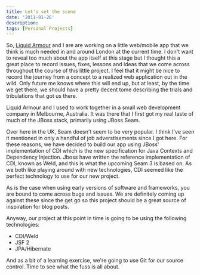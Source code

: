 ```yaml
---
title: Let's set the scene
date: '2011-01-26'
description:
tags: [Personal Projects]
---
```


So, [Liquid Armour][1] and I are are working on a little web/mobile app that we think is much needed in and around London at the current time. I don't want to reveal too much about the app itself at this stage but I thought this a great place to record issues, fixes, lessons and ideas that we come across throughout the course of this little project. I feel that it might be nice to record the journey from a concept to a realized web application out in the wild. Only future me knows where this will end up, but at least, by the time we get there, we should have a pretty decent tome describing the trials and tribulations that got us there.

Liquid Armour and I used to work together in a small web development company in Melbourne, Australia. It was there that I first got my real taste of much of the JBoss stack, primarily using JBoss Seam.

Over here in the UK, Seam doesn't seem to be very popular. I think I've seen it mentioned in only a handful of job adverstisements since I got here. For these reasons, we have decided to build our app using JBoss' implementation of CDI which is the new specification for Java Contexts and Dependency Injection. Jboss have written the reference implementation of CDI, known as Weld, and this is what the upcoming Seam 3 is based on. As we both like playing around with new technologies, CDI seemed like the perfect technology to use for our new project.

As is the case when using early versions of software and frameworks, you are bound to come across bugs and issues. We are definitely coming up against these since the get go so this project should be a great source of inspiration for blog posts.

Anyway, our project at this point in time is going to be using the following technologies:

-	CDI/Weld
-	JSF 2
-	JPA/Hibernate

And as a bit of a learning exercise, we're going to use Git for our source control. Time to see what the fuss is all about.

[1]: http://liquidarmour.biz/ "Liquid Armour"
